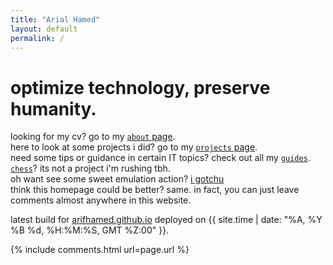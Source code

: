 ```yaml
---
title: "Arial Hamed"
layout: default
permalink: /
---
```


# optimize technology, preserve humanity. 

looking for my cv? go to my <a href="/about"><code>about</code> page</a>.  
<span onmouseover="this.innerHTML=''">here to look at some projects i did? go to my [`projects` page](/projects).</span>  
need some tips or guidance in certain IT topics? check out all my [`guides`](/guides).  
[`chess`](/chess)? its not a project i'm rushing tbh.  
oh want see some sweet emulation action? [i gotchu](/emulator)  
think this homepage could be better? same. in fact, you can just leave comments almost anywhere in this website.  

<!--got time to kill on your android phone? download some apks from my [`apk` resource page](/resources/apk).-->

<!--want to give me stuff for free? check out my [`carousell wishlist`](/carousell-wishlist)-->

latest build for [arifhamed.github.io](https://arifhamed.github.io) deployed on {{ site.time | date: "%A, %Y %B %d, %H:%M:%S, GMT %Z:00" }}. 

<!-- <span id="time" ondblclick='window.open("https://github.com/arialhamed/arialhamed.github.io", "_self")'>i can't get the latest update to this website smh</span> -->

<script>
    getLatestCommitDate();
    function convertTZ(date, tzString) {
        return new Date((typeof date === "string" ? new Date(date) : date).toLocaleString("en-US", {timeZone: tzString}));   
    }
    async function getLatestCommitDate() {
        const response = await fetch("https://api.github.com/repos/arialhamed/arialhamed.github.io/commits");
        const all = await response.json();
        const current = all[0]['commit']['author']['date'];
        const bruh = convertTZ(current.substring(0,4)+"/"+current.substring(5,7)+"/"+current.substring(8,10)+" "+current.substring(11,14)+":"+current.substring(14,17)+":"+current.substring(17,19)+" +0000", "Asia/Singapore");
        const zeroPad = (num, places) => String(num).padStart(places, '0');
        console.log(bruh.getDate());
        console.log(bruh.getMonth());
        console.log(bruh.getFullYear());
        console.log(bruh.getHours());
        console.log(bruh.getMinutes());
        console.log(bruh.getSeconds());
        console.log("wumbology");
        console.log(parseInt('{{ site.time | date: "%H"}}'));
        console.log(parseInt('{{ site.time | date: "%M"}}'));
        console.log(parseInt('{{ site.time | date: "%S"}}'));
        // document.getElementById('time').innerHTML = "this website was last updated in "+bruh.getDate()+" "+["January","February","March","April","May","June","July","August","September","October","November","December"][bruh.getMonth()]+" "+bruh.getFullYear()+", "+zeroPad(parseInt(bruh.getHours()),2)+":"+zeroPad(parseInt(bruh.getMinutes()),2)+":"+zeroPad(parseInt(bruh.getSeconds()),2)+" (GMT+8, Singapore Time).";
        // if (document.getElementById('time').innerHTML.includes("NaN")){
        //     document.getElementById('time').innerHTML = "you could be on mobile right now, yeah i see you. OwO";
        // }
    }
</script> 


{% include comments.html url=page.url %}
